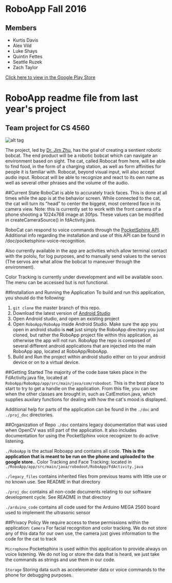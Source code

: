 # RoboApp Fall 2016
## Members
* Kurtis Davis
* Alex Vild
* Luke Shays
* Quintin Fettes
* Seattle Ruzek
* Zach Taylor


[Click here to view in the Google Play Store](https://play.google.com/store/apps/details?id=com.robodoot.dr.facetracktest)


# RoboApp readme file from last year's project
## Team project for CS 4560

![alt tag](https://scan.coverity.com/projects/8169/badge.svg?flat=1)

The project, led by <a href="https://www.ohio.edu/engineering/about/people/profiles.cfm?profile=zhuj">Dr. Jim Zhu</a>, has the goal of creating a sentient robotic bobcat.
The end product will be a robotic bobcat which can navigate an environment based on sight.  The cat, called Robocat from here, will be able to find food, in the form of a charging station, as well as form affinities for people it is familiar with.  Robocat, beyond visual input, will also  accept audio input.  Robocat will be able to recognize and react to  its own name as well as several other phrases and the volume of the audio.

##Current State
RoboCat is able to accurately track faces. This is done at all times while the app is at the behavior screen.
While connected to the cat, the cat will turn its "head" to center the biggest, most centered face
in its camera view. Note: this is currently set to work with the front camera of a phone shooting
a 1024x768 image at 30fps. These values can be modified in createCameraSource() in fdActivity.java.

RoboCat can respond to voice commands through the [PocketSphinx API](https://github.com/cmusphinx/pocketsphinx). Additional info regarding the installation and use of this API can be found in /doc/pocketsphinx-voice-recognition.

Also currently available in the app are activities which allow terminal contact with the pololu, for log purposes, and to manually send values to the servos (The servos are what allow the bobcat to maneuver through the environment).

Color Tracking is currently under dvevelopment and will be available soon. The menu can be accessed but is not functional.

##Installation and Running the Application
To build and run this application, you should do the following:
1. `git clone` the master branch of this repo.
2. Download the latest version of [Android Studio](https://developer.android.com/studio/index.html)
3. Open Android studio, and open an existing project
4. Open `RoboApp/RoboApp` inside Android Studio. Make sure the app you open in android studio is **not** just simply the RoboApp directory you just cloned, but rather the RoboApp project file within this application, as otherwise the app will not run. RoboApp the repo is composed of several different android applications that are injected into the main RoboApp app, located at RoboApp/RoboApp.
5. Build and Run the project within android studio either on to your android device or on to a virtual device.

##Getting Started
The majority of the code base takes place in the FdActivity.java file, located at `RoboApp/RoboApp/app/src/main/java/com/robodoot`. This is the best place to start to try to get a handle on the application. From this file, you can see when the other classes are brought in, such as CatEmotion.java, which supplies auxilary functions for dealing with how the cat's mood is displayed.

Additional help for parts of the application can be found in the `./doc` and `./proj_doc` directories.

##Organization of Repo
`./doc` contains legacy documentation that was used when OpenCV was still part of the application. It also includes documentation for using the PocketSphinx voice recognizer to do active listening.

`./RoboApp` is the actual Roboapp and contains all code. **This is the application that is meant to be run on the phone and uploaded to the google store.**.
Color Tracking and Face Tracking: located in `./RoboApp/app/src/main/java/robodoot/RoboApp/FdActivity.java`

`./legacy_files` contains inherited files from previous teams with little use or no known use. See README in that directory

`./proj_doc` contains all non-code documents relating to our software development cycle. See README in that directory

`./arduino_code` contains all code used for the Arduino MEGA 2560 board used to implement the ultrasonic sensor


##Privacy Policy
We require access to these permissions within the application:
`Camera` For facial recognition and color tracking. We do not store any of this data for our own use, the camera just gives information to the code for the cat to track

`Microphone` Pocketsphinx is used within this application to provide always on voice listening. We do not log or store the data that is heard, we just take the commands as strings and use them in our code.

`Storage` Storing data such as accelerometer data or voice commands to the phone for debugging purposes.
